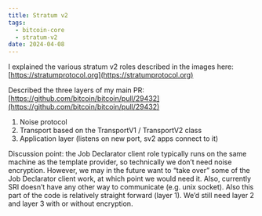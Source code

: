 ```yaml
---
title: Stratum v2
tags:
  - bitcoin-core
  - stratum-v2
date: 2024-04-08
---
```

I explained the various stratum v2 roles described in the images here:
[https://stratumprotocol.org](https://stratumprotocol.org)

Described the three layers of my main PR:
[https://github.com/bitcoin/bitcoin/pull/29432](https://github.com/bitcoin/bitcoin/pull/29432)

1. Noise protocol
2. Transport based on the TransportV1 / TransportV2 class
3. Application layer (listens on new port, sv2 apps connect to it)

Discussion point: the Job Declarator client role typically runs on the same
machine as the template provider, so technically we don’t need noise encryption.
However, we may in the future want to “take over” some of the Job Declarator
client work, at which point we would need it. Also, currently SRI doesn’t have
any other way to communicate (e.g. unix socket). Also this part of the code is
relatively straight forward (layer 1). We’d still need layer 2 and layer 3 with
or without encryption.
